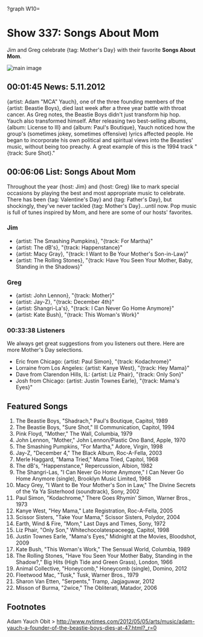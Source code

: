 ?graph W10=

# Show 337: Songs About Mom
Jim and Greg celebrate {tag: Mother's Day} with their favorite **Songs About Mom**.

![main image](http://static.soundopinions.org/images/2012/songsformom.jpg)

## 00:01:45 News: 5.11.2012
{artist: Adam  "MCA"  Yauch}, one of the three founding members of the {artist: Beastie Boys}, died last week after a three year battle with throat cancer. As Greg notes, the Beastie Boys didn't just transform hip hop. Yauch also transformed himself. After releasing two best-selling albums, {album: License to Ill} and {album: Paul's Boutique}, Yauch noticed how the group's (sometimes jokey, sometimes offensive) lyrics affected people. He began to incorporate his own political and spiritual views into the Beasties' music, without being too preachy. A great example of this is the 1994 track "{track: Sure Shot}." 

## 00:06:06 List: Songs About Mom
Throughout the year {host: Jim} and {host: Greg} like to mark special occasions by playing the best and most appropriate music to celebrate. There has been {tag: Valentine's Day} and {tag: Father's Day}, but shockingly, they've never tackled {tag: Mother's Day}...until now. Pop music is full of tunes inspired by Mom, and here are some of our hosts' favorites.

### Jim
- {artist: The Smashing Pumpkins}, "{track: For Martha}" 
- {artist: The dB's}, "{track: Happenstance}"
- {artist: Macy Gray}, "{track: I Want to Be Your Mother's Son-in-Law}" 
- {artist: The Rolling Stones}, "{track: Have You Seen Your Mother, Baby, Standing in the Shadows}"

### Greg
- {artist: John Lennon}, "{track: Mother}"
- {artist: Jay-Z}, "{track: December 4th}"
- {artist: Shangri-La's}, "{track: I Can Never Go Home Anymore}"
- {artist: Kate Bush}, "{track: This Woman's Work}"

### 00:33:38 Listeners
We always get great suggestions from you listeners out there. Here are more Mother's Day selections.

- Eric from Chicago: {artist: Paul Simon}, "{track: Kodachrome}"
- Lorraine from Los Angeles: {artist: Kanye West}, "{track: Hey Mama}"
- Dave from Clarendon Hills, IL: {artist: Liz Phair}, "{track: Only Son}"
- Josh from Chicago: {artist: Justin Townes Earle}, "{track: Mama's Eyes}" 


## Featured Songs
1. The Beastie Boys, "Shadrach," Paul's Boutique, Capitol, 1989
2. The Beastie Boys, "Sure Shot," Ill Communication, Capitol, 1994
3. Pink Floyd, "Mother," The Wall, Columbia, 1979
4. John Lennon, "Mother," John Lennon/Plastic Ono Band, Apple, 1970
5. The Smashing Pumpkins, "For Martha," Adore, Virgin, 1998
6. Jay-Z, "December 4," The Black Album, Roc-A-Fella, 2003
7. Merle Haggard, "Mama Tried," Mama Tried, Capitol, 1968
8. The dB's, "Happenstance," Repercussion, Albion, 1982
9. The Shangri-Las, "I Can Never Go Home Anymore," I Can Never Go Home Anymore (single), Brooklyn Music Limited, 1968
10. Macy Grey, "I Want to Be Your Mother's Son in Law," The Divine Secrets of the Ya Ya Sisterhood (soundtrack), Sony, 2002
11. Paul Simon, "Kodachrome," There Goes Rhymin' Simon, Warner Bros., 1973
12. Kanye West, "Hey Mama," Late Registration, Roc-A-Fella, 2005
13. Scissor Sisters, "Take Your Mama," Scissor Sisters, Polydor, 2004
14. Earth, Wind & Fire, "Mom," Last Days and Times, Sony, 1972
15. Liz Phair, "Only Son," Whitechocolatespaceegg, Capitol, 1998
16. Justin Townes Earle, "Mama's Eyes," Midnight at the Movies, Bloodshot, 2009
17. Kate Bush, "This Woman's Work," The Sensual World, Columbia, 1989
18. The Rolling Stones, "Have You Seen Your Mother Baby, Standing in the Shadow?," Big Hits (High Tide and Green Grass), London, 1966
19. Animal Collective, "Honeycomb," Honeycomb (single), Domino, 2012
20. Fleetwood Mac, "Tusk," Tusk, Warner Bros., 1979
21. Sharon Van Etten, "Serpents," Tramp, Jagjaguwar, 2012
22. Misson of Burma, "2wice," The Obliterati, Matador, 2006

## Footnotes

Adam Yauch Obit > http://www.nytimes.com/2012/05/05/arts/music/adam-yauch-a-founder-of-the-beastie-boys-dies-at-47.html?_r=0
